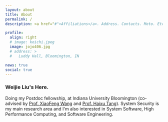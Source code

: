 ```yaml
---
layout: about
title: About
permalink: /
description: <a href="#">Affiliations</a>. Address. Contacts. Moto. Etc.

profile:
  align: right
  # image: koichi.jpeg
  image: jojo406.jpg
  # address: >
  #   Luddy Hall, Bloomington, IN

news: true
social: true
---
```


### Weijie Liu's Here.

Doing my Postdoc fellowship, at Indiana University Bloomington (co-advised by [Prof. XiaoFeng Wang](https://homes.luddy.indiana.edu/xw7/) and [Prof. Haixu Tang](https://homes.luddy.indiana.edu/hatang/)). System Security is my main research area and I'm also interested in System Software, High Performance Computing, and Software Engineering.
